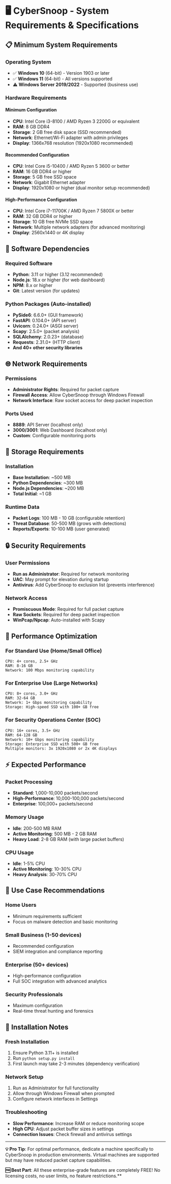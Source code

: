 # 🖥️ CyberSnoop - System Requirements & Specifications

## 📋 **Minimum System Requirements**

### **Operating System**
- ✅ **Windows 10** (64-bit) - Version 1903 or later
- ✅ **Windows 11** (64-bit) - All versions supported
- ⚠️ **Windows Server 2019/2022** - Supported (business use)

### **Hardware Requirements**

#### **Minimum Configuration**
- **CPU**: Intel Core i3-8100 / AMD Ryzen 3 2200G or equivalent
- **RAM**: 8 GB DDR4
- **Storage**: 2 GB free disk space (SSD recommended)
- **Network**: Ethernet/Wi-Fi adapter with admin privileges
- **Display**: 1366x768 resolution (1920x1080 recommended)

#### **Recommended Configuration**
- **CPU**: Intel Core i5-10400 / AMD Ryzen 5 3600 or better
- **RAM**: 16 GB DDR4 or higher
- **Storage**: 5 GB free SSD space
- **Network**: Gigabit Ethernet adapter
- **Display**: 1920x1080 or higher (dual monitor setup recommended)

#### **High-Performance Configuration**
- **CPU**: Intel Core i7-11700K / AMD Ryzen 7 5800X or better
- **RAM**: 32 GB DDR4 or higher
- **Storage**: 10 GB free NVMe SSD space
- **Network**: Multiple network adapters (for advanced monitoring)
- **Display**: 2560x1440 or 4K display

## 🔧 **Software Dependencies**

### **Required Software**
- **Python**: 3.11 or higher (3.12 recommended)
- **Node.js**: 18.x or higher (for web dashboard)
- **NPM**: 8.x or higher
- **Git**: Latest version (for updates)

### **Python Packages** (Auto-installed)
- **PySide6**: 6.6.0+ (GUI framework)
- **FastAPI**: 0.104.0+ (API server)
- **Uvicorn**: 0.24.0+ (ASGI server)
- **Scapy**: 2.5.0+ (packet analysis)
- **SQLAlchemy**: 2.0.23+ (database)
- **Requests**: 2.31.0+ (HTTP client)
- **And 40+ other security libraries**

## 🌐 **Network Requirements**

### **Permissions**
- **Administrator Rights**: Required for packet capture
- **Firewall Access**: Allow CyberSnoop through Windows Firewall
- **Network Interface**: Raw socket access for deep packet inspection

### **Ports Used**
- **8889**: API Server (localhost only)
- **3000/3001**: Web Dashboard (localhost only)
- **Custom**: Configurable monitoring ports

## 💾 **Storage Requirements**

### **Installation**
- **Base Installation**: ~500 MB
- **Python Dependencies**: ~300 MB
- **Node.js Dependencies**: ~200 MB
- **Total Initial**: ~1 GB

### **Runtime Data**
- **Packet Logs**: 100 MB - 10 GB (configurable retention)
- **Threat Database**: 50-500 MB (grows with detections)
- **Reports/Exports**: 10-100 MB (user generated)

## 🔒 **Security Requirements**

### **User Permissions**
- **Run as Administrator**: Required for network monitoring
- **UAC**: May prompt for elevation during startup
- **Antivirus**: Add CyberSnoop to exclusion list (prevents interference)

### **Network Access**
- **Promiscuous Mode**: Required for full packet capture
- **Raw Sockets**: Required for deep packet inspection
- **WinPcap/Npcap**: Auto-installed with Scapy

## 🚀 **Performance Optimization**

### **For Standard Use** (Home/Small Office)
```
CPU: 4+ cores, 2.5+ GHz
RAM: 8-16 GB
Network: 100 Mbps monitoring capability
```

### **For Enterprise Use** (Large Networks)
```
CPU: 8+ cores, 3.0+ GHz
RAM: 32-64 GB
Network: 1+ Gbps monitoring capability
Storage: High-speed SSD with 100+ GB free
```

### **For Security Operations Center (SOC)**
```
CPU: 16+ cores, 3.5+ GHz
RAM: 64-128 GB
Network: 10+ Gbps monitoring capability
Storage: Enterprise SSD with 500+ GB free
Multiple monitors: 3x 1920x1080 or 2x 4K displays
```

## ⚡ **Expected Performance**

### **Packet Processing**
- **Standard**: 1,000-10,000 packets/second
- **High-Performance**: 10,000-100,000 packets/second
- **Enterprise**: 100,000+ packets/second

### **Memory Usage**
- **Idle**: 200-500 MB RAM
- **Active Monitoring**: 500 MB - 2 GB RAM
- **Heavy Load**: 2-8 GB RAM (with large packet buffers)

### **CPU Usage**
- **Idle**: 1-5% CPU
- **Active Monitoring**: 10-30% CPU
- **Heavy Analysis**: 30-70% CPU

## 🎯 **Use Case Recommendations**

### **Home Users**
- Minimum requirements sufficient
- Focus on malware detection and basic monitoring

### **Small Business (1-50 devices)**
- Recommended configuration
- SIEM integration and compliance reporting

### **Enterprise (50+ devices)**
- High-performance configuration
- Full SOC integration with advanced analytics

### **Security Professionals**
- Maximum configuration
- Real-time threat hunting and forensics

## 🔧 **Installation Notes**

### **Fresh Installation**
1. Ensure Python 3.11+ is installed
2. Run `python setup.py install`
3. First launch may take 2-3 minutes (dependency verification)

### **Network Setup**
1. Run as Administrator for full functionality
2. Allow through Windows Firewall when prompted
3. Configure network interfaces in Settings

### **Troubleshooting**
- **Slow Performance**: Increase RAM or reduce monitoring scope
- **High CPU**: Adjust packet buffer sizes in settings
- **Connection Issues**: Check firewall and antivirus settings

---

**💡 Pro Tip**: For optimal performance, dedicate a machine specifically to CyberSnoop in production environments. Virtual machines are supported but may have reduced packet capture capabilities.

**🆓 Best Part**: All these enterprise-grade features are completely FREE! No licensing costs, no user limits, no feature restrictions.**
